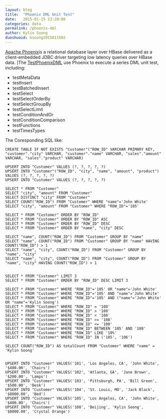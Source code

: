 ```yaml
---
layout: blog
title:  "Phoenix DML Unit Test"
date:   2015-01-15 13:20:00
categories: data
permalink: /phoenix-dml
author: Kylin Soong
duoshuoid: ksoong2015011502
---
```


[Apache Phoenix](http://phoenix.apache.org/)is a relational database layer over HBase delivered as a client-embedded JDBC driver targeting low latency queries over HBase data. ]The [TestPhoenixDML](https://github.com/kylinsoong/data/blob/master/phoenix-quickstart/src/test/java/org/apache/phoenix/teiid/TestPhoenixDML.java) use Phoenix to execute a series DML unit test, including:

* testMetaData
* testInsert
* testBatchedInsert
* testSelect
* testSelectOrderBy
* testSelectGroupBy
* testSelectLimit
* testConditionAndOr
* testConditionComparison
* testFunctions
* testTimesTypes

The Coresponding SQL like:

~~~
CREATE TABLE IF NOT EXISTS "Customer"("ROW_ID" VARCHAR PRIMARY KEY, "customer"."city" VARCHAR, "customer"."name" VARCHAR, "sales"."amount" VARCHAR, "sales"."product" VARCHAR)

UPSERT INTO "Customer" VALUES (?, ?, ?, ?, ?)
UPSERT INTO "Customer"("ROW_ID", "city", "name", "amount", "product") VALUES (?, ?, ?, ?, ?)
UPSERT INTO "Customer" VALUES (?, ?, ?, ?, ?)

SELECT * FROM "Customer"
SELECT "city", "amount" FROM "Customer"
SELECT DISTINCT "city" FROM "Customer"
SELECT COUNT("ROW_ID") FROM "Customer" WHERE "name"='John White'
SELECT "city", "amount" FROM "Customer" WHERE "ROW_ID"='105'

SELECT * FROM "Customer" ORDER BY "ROW_ID"
SELECT * FROM "Customer" ORDER BY "ROW_ID" ASC
SELECT * FROM "Customer" ORDER BY "ROW_ID" DESC
SELECT * FROM "Customer" ORDER BY "name", "city" DESC

SELECT "name", COUNT("ROW_ID") FROM "Customer" GROUP BY "name"
SELECT "name", COUNT("ROW_ID") FROM "Customer" GROUP BY "name" HAVING COUNT("ROW_ID") > 1
SELECT "name", "city", COUNT("ROW_ID") FROM "Customer" GROUP BY "name", "city"
SELECT "name", "city", COUNT("ROW_ID") FROM "Customer" GROUP BY "name", "city" HAVING COUNT("ROW_ID") > 1


SELECT * FROM "Customer" LIMIT 3
SELECT * FROM "Customer" ORDER BY "ROW_ID" DESC LIMIT 3

SELECT * FROM "Customer" WHERE "ROW_ID"='105' OR "name"='John White'
SELECT * FROM "Customer" WHERE "ROW_ID"='105' AND "name"='John White'
SELECT * FROM "Customer" WHERE "ROW_ID"='105' AND ("name"='John White' OR "name"='Kylin Soong')
SELECT * FROM "Customer" WHERE "ROW_ID" = '108'
SELECT * FROM "Customer" WHERE "ROW_ID" > '108'
SELECT * FROM "Customer" WHERE "ROW_ID" < '108'
SELECT * FROM "Customer" WHERE "ROW_ID" >= '108'
SELECT * FROM "Customer" WHERE "ROW_ID" <= '108'
SELECT * FROM "Customer" WHERE "ROW_ID" BETWEEN '105' AND '108'
SELECT * FROM "Customer" WHERE "ROW_ID" LIKE '10%'
SELECT * FROM "Customer" WHERE "ROW_ID" IN ('105', '106')

SELECT COUNT("ROW_ID") AS totalCount FROM "Customer" WHERE "name" = 'Kylin Soong'


UPSERT INTO "Customer" VALUES('101', 'Los Angeles, CA', 'John White', '$400.00', 'Chairs')
UPSERT INTO "Customer" VALUES('102', 'Atlanta, GA', 'Jane Brown', '$200.00', 'Lamps')
UPSERT INTO "Customer" VALUES('103', 'Pittsburgh, PA', 'Bill Green', '$500.00', 'Desk')
UPSERT INTO "Customer" VALUES('104', 'St. Louis, MO', 'Jack Black', '$8000.00', 'Bed')
UPSERT INTO "Customer" VALUES('105', 'Los Angeles, CA', 'John White', '$400.00', 'Chairs')
UPSERT INTO "Customer" VALUES('108', 'Beijing', 'Kylin Soong', '$8000.00', 'Crystal Orange')
~~~


